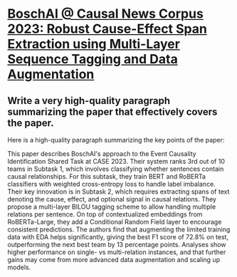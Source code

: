 # [BoschAI @ Causal News Corpus 2023: Robust Cause-Effect Span Extraction   using Multi-Layer Sequence Tagging and Data Augmentation](https://arxiv.org/abs/2312.06338)

## Write a very high-quality paragraph summarizing the paper that effectively covers the paper.

 Here is a high-quality paragraph summarizing the key points of the paper:

This paper describes BoschAI's approach to the Event Causality Identification Shared Task at CASE 2023. Their system ranks 3rd out of 10 teams in Subtask 1, which involves classifying whether sentences contain causal relationships. For this subtask, they train BERT and RoBERTa classifiers with weighted cross-entropy loss to handle label imbalance. Their key innovation is in Subtask 2, which requires extracting spans of text denoting the cause, effect, and optional signal in causal relations. They propose a multi-layer BILOU tagging scheme to allow handling multiple relations per sentence. On top of contextualized embeddings from RoBERTa-Large, they add a Conditional Random Field layer to encourage consistent predictions. The authors find that augmenting the limited training data with EDA helps significantly, giving the best F1 score of 72.8% on test, outperforming the next best team by 13 percentage points. Analyses show higher performance on single- vs multi-relation instances, and that further gains may come from more advanced data augmentation and scaling up models.
